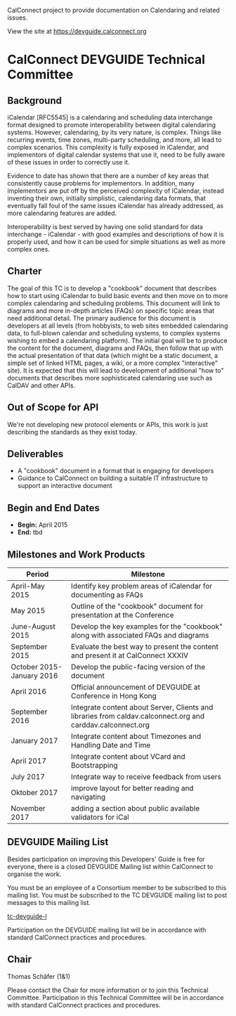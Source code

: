 CalConnect project to provide documentation on Calendaring and related issues.

View the site at https://devguide.calconnect.org

# CalConnect DEVGUIDE Technical Committee

## Background

iCalendar [RFC5545] is a calendaring and scheduling data interchange format designed to promote interoperability between digital calendaring systems. However, calendaring, by its very nature, is complex. Things like recurring events, time zones, multi-party scheduling, and more, all lead to complex scenarios. This complexity is fully exposed in iCalendar, and implementors of digital calendar systems that use it, need to be fully aware of these issues in order to correctly use it.

Evidence to date has shown that there are a number of key areas that consistently cause problems for implementors. In addition, many implementors are put off by the perceived complexity of iCalendar, instead inventing their own, initially simplistic, calendaring data formats, that eventually fall foul of the same issues iCalendar has already addressed, as more calendaring features are added.

Interoperability is best served by having one solid standard for data interchange - iCalendar - with good examples and descriptions of how it is properly used, and how it can be used for simple situations as well as more complex ones.

## Charter

The goal of this TC is to develop a "cookbook" document that describes how to start using iCalendar to build basic events and then move on to more complex calendaring and scheduling problems. This document will link to diagrams and more in-depth articles (FAQs) on specific topic areas that need additional detail. The primary audience for this document is developers at all levels (from hobbyists, to web sites embedded calendaring data, to full-blown calendar and scheduling systems, to complex systems wishing to embed a calendaring platform). The initial goal will be to produce the content for the document, diagrams and FAQs, then follow that up with the actual presentation of that data (which might be a static document, a simple set of linked HTML pages, a wiki, or a more complex "interactive" site). It is expected that this will lead to development of additional "how to" documents that describes more sophisticated calendaring use such as CalDAV and other APIs.

## Out of Scope for API

We're not developing new protocol elements or APIs, this work is just describing the standards as they exist today.
 
## Deliverables

- A "cookbook" document in a format that is engaging for developers
- Guidance to CalConnect on building a suitable IT infrastructure to support an interactive document

## Begin and End Dates

* **Begin:** April 2015
* **End:** tbd

## Milestones and Work Products

| Period | Milestone |
| --- | --- |
| April-May 2015 |	Identify key problem areas of iCalendar for documenting as FAQs|
|May 2015 |	Outline of the "cookbook" document for presentation at the Conference|
|June-August 2015 |	Develop the key examples for the "cookbook" along with associated FAQs and diagrams|
|September 2015 |	Evaluate the best way to present the content and present it at CalConnect XXXIV|
|October 2015-January 2016 |	Develop the public-facing version of the document|
|April 2016 | Official announcement of DEVGUIDE at Conference in Hong Kong|
|September 2016|Integrate content about Server, Clients and libraries from caldav.calconnect.org and carddav.calconnect.org|
|January 2017 | Integrate content about Timezones and Handling Date and Time|
|April 2017| Integrate content about VCard and Bootstrapping |
|July 2017 | Integrate way to receive feedback from users |
| Oktober 2017 | improve layout for better reading and navigating |
| November 2017 | adding a section about public available validators for iCal |

## DEVGUIDE Mailing List

Besides participation on improving this Developers' Guide is free for everyone, there is a closed DEVGUIDE Mailing list within CalConnect to organise the work.

You must be an employee of a Consortium member to be subscribed to this mailing list.
You must be subscribed to the TC DEVGUIDE mailing list to post messages to this mailing list.

[tc-devguide-l](mailto:tc-devguide-l@lists.calconnect.org)

Participation on the DEVGUIDE mailing list will be in accordance with standard CalConnect practices and procedures.

## Chair 

Thomas Schäfer (1&1)

Please contact the Chair for more information or to join this Technical Committee. Participation in this Technical Committee will be in accordance with standard CalConnect practices and procedures.
